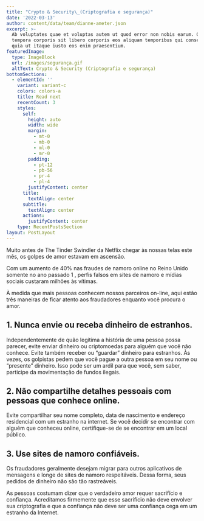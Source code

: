 ```yaml
---
title: "Crypto & Security\_(Criptografia e segurança)"
date: '2022-03-13'
author: content/data/team/dianne-ameter.json
excerpt: >-
  Ab voluptates quae et voluptas autem ut quod error non nobis earum. Qui
  tempora corporis sit libero corporis eos aliquam temporibus qui consectetur
  quia ut itaque iusto eos enim praesentium.
featuredImage:
  type: ImageBlock
  url: /images/segurança.gif
  altText: Crypto & Security (Criptografia e segurança)
bottomSections:
  - elementId: ''
    variant: variant-c
    colors: colors-a
    title: Read next
    recentCount: 3
    styles:
      self:
        height: auto
        width: wide
        margin:
          - mt-0
          - mb-0
          - ml-0
          - mr-0
        padding:
          - pt-12
          - pb-56
          - pr-4
          - pl-4
        justifyContent: center
      title:
        textAlign: center
      subtitle:
        textAlign: center
      actions:
        justifyContent: center
    type: RecentPostsSection
layout: PostLayout
---
```

Muito antes de The Tinder Swindler da Netflix chegar às nossas telas este mês, os golpes de amor estavam em ascensão.

Com um aumento de 40% nas fraudes de namoro online no Reino Unido somente no ano passado 1 , perfis falsos em sites de namoro e mídias sociais custaram milhões às vítimas.

À medida que mais pessoas conhecem nossos parceiros on-line, aqui estão três maneiras de ficar atento aos fraudadores enquanto você procura o amor.

## 1. Nunca envie ou receba dinheiro de estranhos.

Independentemente de quão legítima a história de uma pessoa possa parecer, evite enviar dinheiro ou criptomoedas para alguém que você não conhece. Evite também receber ou “guardar” dinheiro para estranhos. Às vezes, os golpistas pedem que você pague a outra pessoa em seu nome ou “presente” dinheiro. Isso pode ser um ardil para que você, sem saber, participe da movimentação de fundos ilegais.

## 2. Não compartilhe detalhes pessoais com pessoas que conhece online.

Evite compartilhar seu nome completo, data de nascimento e endereço residencial com um estranho na internet. Se você decidir se encontrar com alguém que conheceu online, certifique-se de se encontrar em um local público.

## 3. Use sites de namoro confiáveis.

Os fraudadores geralmente desejam migrar para outros aplicativos de mensagens e longe de sites de namoro respeitáveis. Dessa forma, seus pedidos de dinheiro não são tão rastreáveis.

As pessoas costumam dizer que o verdadeiro amor requer sacrifício e confiança. Acreditamos firmemente que esse sacrifício não deve envolver sua criptografia e que a confiança não deve ser uma confiança cega em um estranho da Internet.
